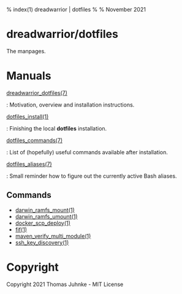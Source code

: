 % index(1) dreadwarrior | dotfiles
%
% November 2021

# dreadwarrior/dotfiles

The manpages.

# Manuals

[dreadwarrior_dotfiles(7)](./htmlman7/dreadwarrior_dotfiles.7.html)

:   Motivation, overview and installation instructions.

[dotfiles_install(1)](./htmlman1/dotfiles_install.1.html)

:   Finishing the local **dotfiles** installation.

[dotfiles_commands(7)](./htmlman7/dotfiles_commands.7.html)

:   List of (hopefully) useful commands available after installation.

[dotfiles_aliases(7)](./htmlman7/dotfiles_aliases.7.html)

:   Small reminder how to figure out the currently active Bash aliases.

## Commands

* [darwin_ramfs_mount(1)](./htmlman1/darwin_ramfs_mount.1.html)
* [darwin_ramfs_umount(1)](./htmlman1/darwin_ramfs_mount.1.html)
* [docker_scp_deploy(1)](./htmlman1/docker_scp_deploy.1.html)
* [fif(1)](./htmlman1/fif.1.html)
* [maven_verify_multi_module(1)](./htmlman1/maven_verify_multi_module.1.html)
* [ssh_key_discovery(1)](./htmlman1/ssh_key_discovery.1.html)

# Copyright

Copyright 2021 Thomas Juhnke - MIT License
